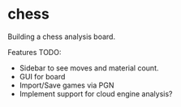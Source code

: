 # chess
Building a chess analysis board.

Features TODO:
 - Sidebar to see moves and material count.
 - GUI for board
 - Import/Save games via PGN
 - Implement support for cloud engine analysis?
